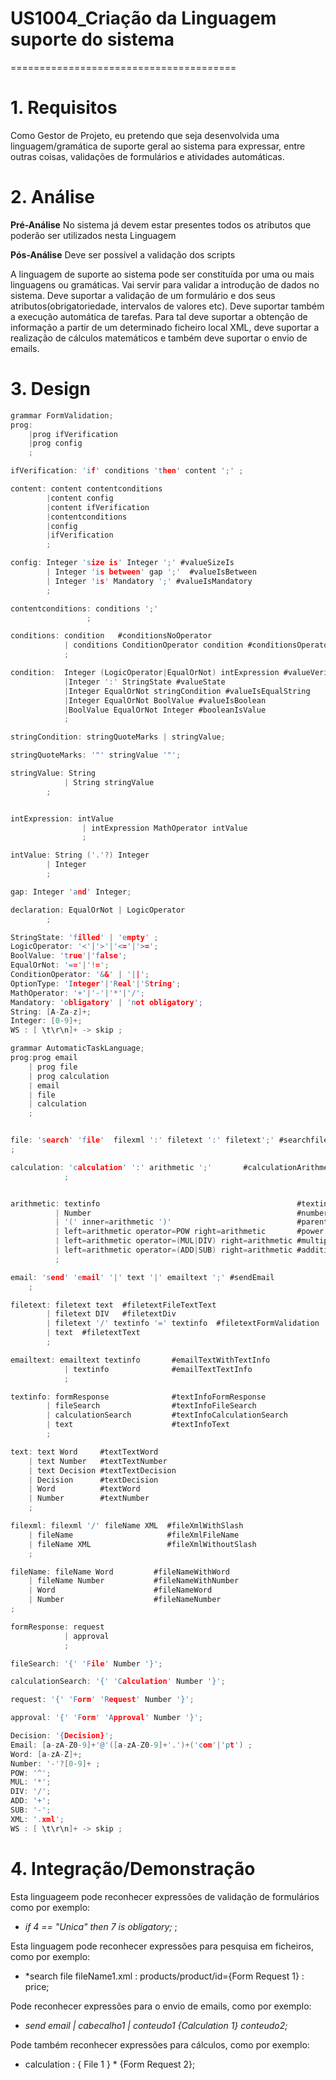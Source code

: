 # US1004_Criação da Linguagem suporte do sistema
=======================================


# 1. Requisitos

Como Gestor de Projeto, eu pretendo que seja desenvolvida uma linguagem/gramática de suporte geral ao sistema para expressar, entre outras coisas, validações de formulários e atividades automáticas.

# 2. Análise

**Pré-Análise** No sistema já devem estar presentes todos os atributos que poderão ser utilizados nesta Linguagem

**Pós-Análise** Deve ser possível a validação dos scripts

A linguagem de suporte ao sistema pode ser constituída por uma ou mais linguagens ou gramáticas. Vai servir para validar a introdução de dados no sistema.
Deve suportar a validação de um formulário e dos seus atributos(obrigatoriedade, intervalos de valores etc). Deve suportar também a execução automática de tarefas. Para tal deve suportar a obtenção de informação a partir de um determinado ficheiro local XML, deve suportar a realização de cálculos matemáticos e também deve suportar o envio de emails.

# 3. Design

```c
grammar FormValidation;
prog:
    |prog ifVerification
    |prog config
    ;

ifVerification: 'if' conditions 'then' content ';' ;

content: content contentconditions
        |content config
        |content ifVerification
        |contentconditions
        |config
        |ifVerification
        ;

config: Integer 'size is' Integer ';' #valueSizeIs
        | Integer 'is between' gap ';'  #valueIsBetween
        | Integer 'is' Mandatory ';' #valueIsMandatory
        ;

contentconditions: conditions ';'
                 ;

conditions: condition   #conditionsNoOperator
            | conditions ConditionOperator condition #conditionsOperator
            ;

condition:  Integer (LogicOperator|EqualOrNot) intExpression #valueVerifyLogicOrEqual
            |Integer ':' StringState #valueState
            |Integer EqualOrNot stringCondition #valueIsEqualString
            |Integer EqualOrNot BoolValue #valueIsBoolean
            |BoolValue EqualOrNot Integer #booleanIsValue
            ;

stringCondition: stringQuoteMarks | stringValue;

stringQuoteMarks: '"' stringValue '"';

stringValue: String
            | String stringValue
        ;


intExpression: intValue
                | intExpression MathOperator intValue
                ;

intValue: String ('.'?) Integer
        | Integer
        ;                

gap: Integer 'and' Integer;

declaration: EqualOrNot | LogicOperator
        ;

StringState: 'filled' | 'empty' ;
LogicOperator: '<'|'>'|'<='|'>=';
BoolValue: 'true'|'false';
EqualOrNot: '=='|'!=';
ConditionOperator: '&&' | '||';
OptionType: 'Integer'|'Real'|'String';
MathOperator: '+'|'-'|'*'|'/';
Mandatory: 'obligatory' | 'not obligatory';
String: [A-Za-z]+;
Integer: [0-9]+;
WS : [ \t\r\n]+ -> skip ;

```

```c
grammar AutomaticTaskLanguage;
prog:prog email
    | prog file
    | prog calculation
    | email
    | file
    | calculation
    ;


file: 'search' 'file'  filexml ':' filetext ':' filetext';' #searchfile
;

calculation: 'calculation' ':' arithmetic ';'       #calculationArithmetic
            ;


arithmetic: textinfo                                            #textinfoArithmetic
          | Number                                              #number
          | '(' inner=arithmetic ')'                            #parentheses
          | left=arithmetic operator=POW right=arithmetic       #power
          | left=arithmetic operator=(MUL|DIV) right=arithmetic #multiplicationOrDivision
          | left=arithmetic operator=(ADD|SUB) right=arithmetic #additionOrSubtraction
          ;

email: 'send' 'email' '|' text '|' emailtext ';' #sendEmail
    ;

filetext: filetext text  #filetextFileTextText
        | filetext DIV   #filetextDiv
        | filetext '/' textinfo '=' textinfo  #filetextFormValidation
        | text  #filetextText
        ;

emailtext: emailtext textinfo       #emailTextWithTextInfo
            | textinfo              #emailTextTextInfo
            ;

textinfo: formResponse              #textInfoFormResponse
        | fileSearch                #textInfoFileSearch
        | calculationSearch         #textInfoCalculationSearch
        | text                      #textInfoText
        ;

text: text Word     #textTextWord
    | text Number   #textTextNumber
    | text Decision #textTextDecision
    | Decision      #textDecision
    | Word          #textWord
    | Number        #textNumber
    ;

filexml: filexml '/' fileName XML  #fileXmlWithSlash
    | fileName                     #fileXmlFileName
    | fileName XML                 #fileXmlWithoutSlash
    ;

fileName: fileName Word         #fileNameWithWord
    | fileName Number           #fileNameWithNumber
    | Word                      #fileNameWord
    | Number                    #fileNameNumber
;

formResponse: request
            | approval
            ;

fileSearch: '{' 'File' Number '}';

calculationSearch: '{' 'Calculation' Number '}';

request: '{' 'Form' 'Request' Number '}';

approval: '{' 'Form' 'Approval' Number '}';

Decision: '{Decision}';
Email: [a-zA-Z0-9]+'@'([a-zA-Z0-9]+'.')+('com'|'pt') ;
Word: [a-zA-Z]+;
Number: '-'?[0-9]+ ;
POW: '^';
MUL: '*';
DIV: '/';
ADD: '+';
SUB: '-';
XML: '.xml';
WS : [ \t\r\n]+ -> skip ;

```

# 4. Integração/Demonstração


Esta linguageem pode reconhecer expressões de validação de formulários como por exemplo:
 - *if 4 == "Unica" then
	7 is obligatory;*
;


Esta linguagem pode reconhecer expressões para pesquisa em ficheiros, como por exemplo:
  - *search file fileName1.xml : products/product/id={Form Request 1} : price;

Pode reconhecer expressões para o envio de emails, como por exemplo:
  - *send email | cabecalho1 | conteudo1 {Calculation 1} conteudo2;*

Pode também reconhecer expressões para cálculos, como por exemplo:
  - calculation : { File 1 } * {Form Request 2};
